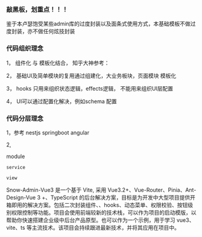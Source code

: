 ### 敲黑板，划重点！！！

鉴于本卢瑟饱受某些admin库的过度封装以及面条式使用方式，本基础模板不做过度封装，亦不做任何炫技封装

### 代码组织理念

  1， 组件化 与 模板化结合， 知乎大神参考：
  
  2， 基础UI及简单模块的复用通过组建化，大业务板块，页面模块 模板化
  
  3， hooks 只用来组织状态逻辑，effects逻辑， 不能用来组织UI层配置
  
  4， UI可以通过配置化解决，例如schema 配置
  
  
### 代码分层理念
  1，参考 nestjs springboot angular
  
  2,
  
  module
  
    service
    
    view
    
    
  

Snow-Admin-Vue3 是一个基于 Vite, 采用 Vue3.2+、Vue-Router、Pinia、Ant-Design-Vue 3 +、TypeScript 的后台解决方案，目标是为开发中大型项目提供开箱即用的解决方案。包括二次封装组件、、hooks、动态菜单、权限校验、按钮级别权限控制等功能。项目会使用前端较新的技术栈，可以作为项目的启动模版，以帮助你快速搭建企业级中后台产品原型。也可以作为一个示例，用于学习 vue3、vite、ts 等主流技术。该项目会持续跟进最新技术，并将其应用在项目中。
